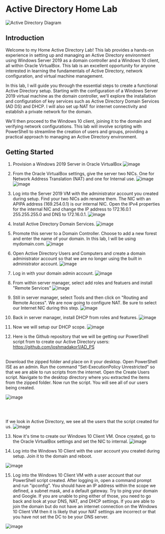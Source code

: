 # Active Directory Home Lab
![Active Directory Diagram](https://github.com/user-attachments/assets/281f36ad-957f-417d-8b24-76c265b3f693)


## Introduction

Welcome to my Home Active Directory Lab! This lab provides a hands-on experience in setting up and managing an Active Directory environment using Windows Server 2019 as a domain controller and a Windows 10 client, all within Oracle VirtualBox. This lab is an excellent opportunity for anyone interested in learning the fundamentals of Active Directory, network configuration, and virtual machine management.

In this lab, I will guide you through the essential steps to create a functional Active Directory setup. Starting with the configuration of a Windows Server 2019 virtual machine as the domain controller, we'll explore the installation and configuration of key services such as Active Directory Domain Services (AD DS) and DHCP. I will also set up NAT for internet connectivity and establish a private network for the domain.

We'll then proceed to the Windows 10 client, joining it to the domain and verifying network configurations. This lab will involve scripting with PowerShell to streamline the creation of users and groups, providing a practical approach to managing an Active Directory environment.

## Getting Started
1. Provision a Windows 2019 Server in Oracle VirtualBox 
![image](https://github.com/user-attachments/assets/2162ec51-aa6e-461e-b2a6-10f05a80996a)

2. From the Oracle VirtualBox settings, give the server two NICs. One for Network Address Translation (NAT) and one for Internal use.
![image](https://github.com/user-attachments/assets/5fd932c7-e2c1-4160-9739-c8b0c3f3fc33)
![image](https://github.com/user-attachments/assets/ebd92ca7-2481-443a-8131-abb511c9ad37)

3. Log into the Server 2019 VM with the administrator account you created during setup. Find your two NICs adn rename them. The NIC with an APIPA address (169.254.0.1) is our internal NIC. Open the IPv4 properties for the internal NIC and change the IP address to 172.16.0.1 255.255.255.0 and DNS to 172.16.0.1.
![image](https://github.com/user-attachments/assets/28b0f29f-b6ee-4c60-8dbf-41c87134f74c)

4. Install Active Directory Domain Services.
![image](https://github.com/user-attachments/assets/bf57bf75-7214-43d0-a2ee-1b0cb80f2ce8)

5. Promote this server to a Domain Controller. Choose to add a new forest and enter the name of your domain. In this lab, I will be using mydomain.com.
![image](https://github.com/user-attachments/assets/4ec32fc8-da46-4ce4-8f04-dfd3780453b1)

6. Open Active Directory Users and Computers and create a domain administrator account so that we are no longer using the built in administrator account. 
![image](https://github.com/user-attachments/assets/441b2a87-1957-4438-a70d-3954c7c3f276)

7. Log in with your domain admin account. 
![image](https://github.com/user-attachments/assets/84e444eb-0fba-4cc9-ade6-0b9db0db1abc)

8. From within server manager, select add roles and featuers and install "Remote Services"
![image](https://github.com/user-attachments/assets/36836f5d-c5b7-44b9-9bc2-754817e6af8f)

9. Still in server manager, select Tools and then click on "Routing and Remote Access". We are now going to configure NAT. Be sure to select our Internet NIC during this step. 
![image](https://github.com/user-attachments/assets/16911bff-1cbc-41b1-9f6c-b1eb68d2d694)

10. Back in server manager, install DHCP from roles and features.
![image](https://github.com/user-attachments/assets/036635de-12e8-404b-bcb9-34afe29fcc06)

11. Now we will setup our DHCP scope.
![image](https://github.com/user-attachments/assets/08a3469e-a031-4e02-9403-ee0aa44785ea)

12. Here is the Github repository that we will be getting our PowerShell script from to create our Active Directory users: https://github.com/joshmadakor1/AD_PS <br></br>

Download the zipped folder and place on it your desktop. Open PowerShell ISE as an admin. Run the command "Set-ExecutionPolicy Unrestricted" so that we are able to run scripts from the internet. Open the Create Users script. Navigate to the desktop directory where you extracted the items from the zipped folder. Now run the script. You will see all of our users being created. 

![image](https://github.com/user-attachments/assets/17df4d8a-cfe8-441a-925f-66695835857f)

<br></br>

If we look in Active Directory, we see all the users that the script created for us. 
![image](https://github.com/user-attachments/assets/42ab20e2-ba12-4bb2-a684-93dd562387e9)


13. Now it's time to create our Windows 10 Client VM. Once created, go to the Oracle VirtualBox settings and set the NIC to internal.
![image](https://github.com/user-attachments/assets/8af1712c-4b3d-4b8c-83cc-e8356b0780c8)

14. Log into the Windows 10 Client with the user account you created during setup. Join it to the domain and reboot.

![image](https://github.com/user-attachments/assets/0e328cdc-6359-44a1-8e83-0de9762dc996)


15. Log into the Windows 10 Client VM with a user account that our PowerShell script created. After logging in, open a command prompt and run "ipconfig". You should have an IP address within the scope we defined, a subnet mask, and a default gateway. Try to ping your domain and Google. If you are unable to ping either of those, you need to go back and look at your DNS, NAT, and DHCP settings. If you are able to join the domain but do not have an internet connection on the Windows 10 Client VM then it is likely that your NAT settings are incorrect or that you have not set the DC to be your DNS server. 

![image](https://github.com/user-attachments/assets/da01abc6-e0ec-4e57-b9b8-1b68c2178359)

